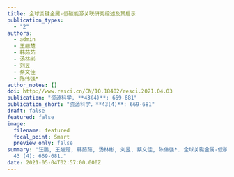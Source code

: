 ```yaml
---
title: 全球关键金属-低碳能源关联研究综述及其启示
publication_types:
  - "2"
authors:
  - admin
  - 王翘楚
  - 韩茹茹
  - 汤林彬
  - 刘昱
  - 蔡文佳
  - 陈伟强*
author_notes: []
doi: http://www.resci.cn/CN/10.18402/resci.2021.04.03
publication: "资源科学, **43(4)**: 669-681"
publication_short: "资源科学，**43(4)**: 669-681"
draft: false
featured: false
image:
  filename: featured
  focal_point: Smart
  preview_only: false
summary: "汪鹏, 王翘楚, 韩茹茹, 汤林彬, 刘昱, 蔡文佳, 陈伟强*. 全球关键金属-低碳能源关联研究综述及其启示. 资源科学, 2021,
  43 (4): 669-681."
date: 2021-05-04T02:57:00.000Z
---
```

